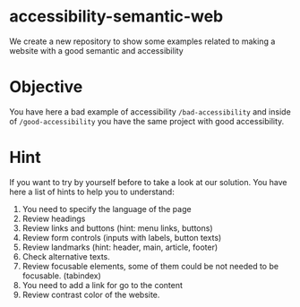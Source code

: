 # accessibility-semantic-web
We create a new repository to show some examples related to making a website with a good semantic and accessibility

# Objective
You have here a bad example of accessibility ```/bad-accessibility``` and inside of ```/good-accessibility``` you have the same project with good accessibility.

# Hint

If you want to try by yourself before to take a look at our solution.
You have here a list of hints to help you to understand:

1. You need to specify the language of the page
2. Review headings
3. Review links and buttons (hint: menu links, buttons)
4. Review form controls (inputs with labels, button texts)
5. Review landmarks (hint: header, main, article, footer)
6. Check alternative texts.
7. Review focusable elements, some of them could be not needed to be focusable. (tabindex)
8. You need to add a link for go to the content
9. Review contrast color of the website.
